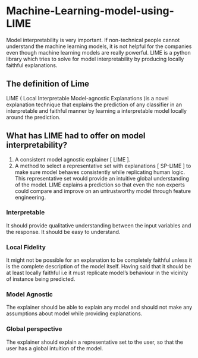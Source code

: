 # Machine-Learning-model-using-LIME
Model interpretability is very important. If non-technical people cannot understand the machine learning models, it is not helpful for the companies even though machine learning models are really powerful. LIME is a python library which tries to solve for model interpretability by producing locally faithful explanations. 

## The definition of Lime
LIME ( Local Interpretable Model-agnostic Explanations )is a novel explanation technique that explains the prediction of any classifier in an interpretable and faithful manner by learning a interpretable model locally around the prediction.

## What has LIME had to offer on model interpretability?
1. A consistent model agnostic explainer [ LIME ].
2. A method to select a representative set with explanations [ SP-LIME ] to make sure model behaves consistently while replicating human logic. This representative set would provide an intuitive global understanding of the model.
LIME explains a prediction so that even the non experts could compare and improve on an untrustworthy model through feature engineering.

### Interpretable 
It should provide qualitative understanding between the input variables and the response. It should be easy to understand.
### Local Fidelity
It might not be possible for an explanation to be completely faithful unless it is the complete description of the model itself. Having said that it should be at least locally faithful i.e it must replicate model’s behaviour in the vicinity of instance being predicted.
### Model Agnostic
The explainer should be able to explain any model and should not make any assumptions about model while providing explanations.
### Global perspective 
The explainer should explain a representative set to the user, so that the user has a global intuition of the model.
